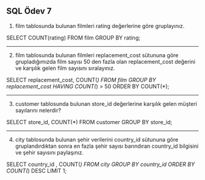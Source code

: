 SQL Ödev 7
----------


1) film tablosunda bulunan filmleri rating değerlerine göre gruplayınız.

SELECT COUNT(rating) FROM film
GROUP BY rating;

-------------------------------------------------------------------------------------------------------------------------------------------------------------------------------------------------------

2) film tablosunda bulunan filmleri replacement_cost sütununa göre grupladığımızda film sayısı 50 den fazla olan replacement_cost değerini ve karşılık gelen film sayısını sıralayınız.

SELECT replacement_cost, COUNT(*) FROM film
GROUP BY replacement_cost
HAVING COUNT(*) > 50
ORDER BY COUNT(*);

-------------------------------------------------------------------------------------------------------------------------------------------------------------------------------------------------------

3) customer tablosunda bulunan store_id değerlerine karşılık gelen müşteri sayılarını nelerdir? 

SELECT store_id, COUNT(*) FROM customer
GROUP BY store_id;

-------------------------------------------------------------------------------------------------------------------------------------------------------------------------------------------------------

4) city tablosunda bulunan şehir verilerini country_id sütununa göre gruplandırdıktan sonra en fazla şehir sayısı barındıran country_id bilgisini ve şehir sayısını paylaşınız.

SELECT country_id , COUNT(*) FROM city
GROUP BY country_id
ORDER BY COUNT(*) DESC
LIMIT 1;
